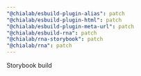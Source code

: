 ```yaml
---
"@chialab/esbuild-plugin-alias": patch
"@chialab/esbuild-plugin-html": patch
"@chialab/esbuild-plugin-meta-url": patch
"@chialab/esbuild-rna": patch
"@chialab/rna-storybook": patch
"@chialab/rna": patch
---
```


Storybook build
